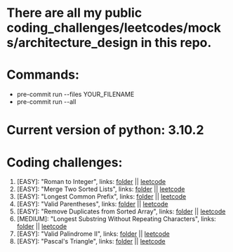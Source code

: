 # There are all my public coding_challenges/leetcodes/mocks/architecture_design in this repo.

# Commands:
- pre-commit run --files YOUR_FILENAME
- pre-commit run --all

# Current version of python: 3.10.2

# Coding challenges:
1. [EASY]: "Roman to Integer", links: [folder](https://github.com/Ledaryy/challenges/tree/master/coding_challenges/1) || [leetcode](https://leetcode.com/problems/roman-to-integer/)
2. [EASY]: "Merge Two Sorted Lists", links: [folder](https://github.com/Ledaryy/challenges/tree/master/coding_challenges/2) || [leetcode](https://leetcode.com/problems/merge-two-sorted-lists/)
3. [EASY]: "Longest Common Prefix", links: [folder](https://github.com/Ledaryy/challenges/tree/master/coding_challenges/3) || [leetcode](https://leetcode.com/problems/longest-common-prefix/)
4. [EASY]: "Valid Parentheses", links: [folder](https://github.com/Ledaryy/challenges/tree/master/coding_challenges/4) || [leetcode](https://leetcode.com/problems/valid-parentheses/)
5. [EASY]: "Remove Duplicates from Sorted Array", links: [folder](https://github.com/Ledaryy/challenges/tree/master/coding_challenges/5) || [leetcode](https://leetcode.com/problems/remove-duplicates-from-sorted-array/submissions/)
6. [MEDIUM]: "Longest Substring Without Repeating Characters", links: [folder](https://github.com/Ledaryy/challenges/tree/master/coding_challenges/6) || [leetcode](https://leetcode.com/problems/longest-substring-without-repeating-characters/)
7. [EASY]: "Valid Palindrome II", links: [folder](https://github.com/Ledaryy/challenges/tree/master/coding_challenges/7) || [leetcode](https://leetcode.com/problems/valid-palindrome-ii/)
8. [EASY]: "Pascal's Triangle", links: [folder](https://github.com/Ledaryy/challenges/tree/master/coding_challenges/8) || [leetcode](https://leetcode.com/problems/pascals-triangle/)
